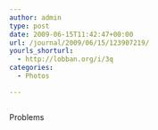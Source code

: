 ```yaml
---
author: admin
type: post
date: 2009-06-15T11:42:47+00:00
url: /journal/2009/06/15/123907219/
yourls_shorturl:
  - http://lobban.org/i/3q
categories:
  - Photos

---
```

<div class="figure">
  <img src="http://andy.lobban.org/photo/1280/123907219/1/n6SoNyvfPoqnuv24aLKSYgl0" alt="" />
</div>

Problems